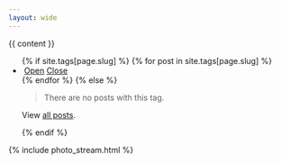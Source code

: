 ```yaml
---
layout: wide
---
```


<div class="tag-lead">
  {{ content }}
</div>
<div class="photo-stream">
<ul class="grid">
  {% if site.tags[page.slug] %}
    {% for post in site.tags[page.slug] %}
      <li class="item " id="{{ post.url }}" style="" title="{{ post.title | default: post.date }}">
        <img class="lazyload" data-src="{{ post.image }}" src="" height="" width="" />
        <span class="full">
          <span style="background-image: url('{{ post.image }}')"></span>
        </span>
        <a class="open" href="{{ post.url }}" data-target="{{ post.url }}">Open</a>
        <a class="close" href="{{ page.url }}">Close</a>
      </li>
    {% endfor %}
  {% else %}
    <blockquote>
      <p>There are no posts with this tag.</p>
    </blockquote>
    <p>View <a href="/posts">all posts</a>.</p>
  {% endif %}
</ul>
</div>
{% include photo_stream.html %}
